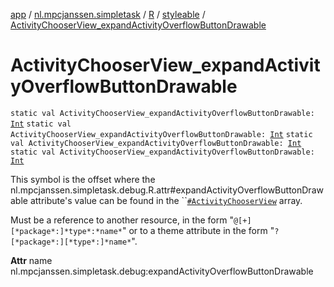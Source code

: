 [app](../../../index.md) / [nl.mpcjanssen.simpletask](../../index.md) / [R](../index.md) / [styleable](index.md) / [ActivityChooserView_expandActivityOverflowButtonDrawable](.)

# ActivityChooserView_expandActivityOverflowButtonDrawable

`static val ActivityChooserView_expandActivityOverflowButtonDrawable: `[`Int`](https://kotlinlang.org/api/latest/jvm/stdlib/kotlin/-int/index.html)
`static val ActivityChooserView_expandActivityOverflowButtonDrawable: `[`Int`](https://kotlinlang.org/api/latest/jvm/stdlib/kotlin/-int/index.html)
`static val ActivityChooserView_expandActivityOverflowButtonDrawable: `[`Int`](https://kotlinlang.org/api/latest/jvm/stdlib/kotlin/-int/index.html)
`static val ActivityChooserView_expandActivityOverflowButtonDrawable: `[`Int`](https://kotlinlang.org/api/latest/jvm/stdlib/kotlin/-int/index.html)

This symbol is the offset where the nl.mpcjanssen.simpletask.debug.R.attr#expandActivityOverflowButtonDrawable attribute's value can be found in the ``[`#ActivityChooserView`](-activity-chooser-view.md) array.

Must be a reference to another resource, in the form "`@[+][*package*:]*type*:*name*`" or to a theme attribute in the form "`?[*package*:][*type*:]*name*`".

**Attr**
name nl.mpcjanssen.simpletask.debug:expandActivityOverflowButtonDrawable

